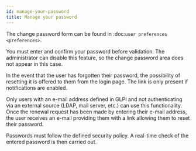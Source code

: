 ```yaml
---
id: manage-your-password
title: Manage your password
---
```


The change password form can be found in :doc:`user preferences <preferences>`.

You must enter and confirm your password before validation. The administrator can disable this feature, so the change password area does not appear in this case.

In the event that the user has forgotten their password, the possibility of resetting it is offered to them from the login page. The link is only present if notifications are enabled.

Only users with an e-mail address defined in GLPI and not authenticating via an external source (LDAP, mail server, etc.) can use this functionality. Once the renewal request has been made by entering their e-mail address, the user receives an e-mail providing them with a link allowing them to reset their password.

Passwords must follow the defined security policy. A real-time check of the entered password is then carried out.
